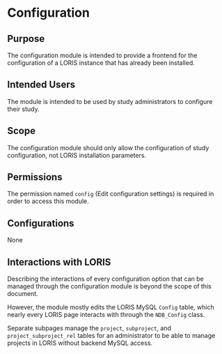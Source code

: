 # Configuration

## Purpose

The configuration module is intended to provide a frontend for the
configuration of a LORIS instance that has already been installed.

## Intended Users

The module is intended to be used by study administrators to configure their
study.

## Scope

The configuration module should only allow the configuration of
study configuration, not LORIS installation parameters.

## Permissions

The permission named `config` (Edit configuration settings) is required in order to 
access this module.

## Configurations

None

## Interactions with LORIS

Describing the interactions of every configuration option that can
be managed through the configuration module is beyond the scope of
this document.

However, the module mostly edits the LORIS MySQL `Config` table,
which nearly every LORIS page interacts with through the `NDB_Config`
class.

Separate subpages manage the `project`, `subproject`, and
`project_subproject_rel` tables for an administrator to be able to
manage projects in LORIS without backend MySQL access.
